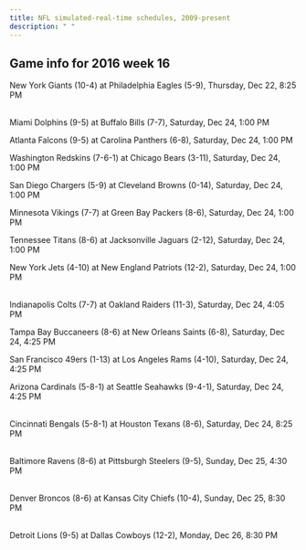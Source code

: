 ```yaml
---
title: NFL simulated-real-time schedules, 2009-present
description: " "
---
```


## Game info for 2016 week 16
New York Giants (10-4) at Philadelphia Eagles (5-9), Thursday, Dec 22, 8:25 PM

<br/>Miami Dolphins (9-5) at Buffalo Bills (7-7), Saturday, Dec 24, 1:00 PM

Atlanta Falcons (9-5) at Carolina Panthers (6-8), Saturday, Dec 24, 1:00 PM

Washington Redskins (7-6-1) at Chicago Bears (3-11), Saturday, Dec 24, 1:00 PM

San Diego Chargers (5-9) at Cleveland Browns (0-14), Saturday, Dec 24, 1:00 PM

Minnesota Vikings (7-7) at Green Bay Packers (8-6), Saturday, Dec 24, 1:00 PM

Tennessee Titans (8-6) at Jacksonville Jaguars (2-12), Saturday, Dec 24, 1:00 PM

New York Jets (4-10) at New England Patriots (12-2), Saturday, Dec 24, 1:00 PM

<br/>Indianapolis Colts (7-7) at Oakland Raiders (11-3), Saturday, Dec 24, 4:05 PM

Tampa Bay Buccaneers (8-6) at New Orleans Saints (6-8), Saturday, Dec 24, 4:25 PM

San Francisco 49ers (1-13) at Los Angeles Rams (4-10), Saturday, Dec 24, 4:25 PM

Arizona Cardinals (5-8-1) at Seattle Seahawks (9-4-1), Saturday, Dec 24, 4:25 PM

<br/>Cincinnati Bengals (5-8-1) at Houston Texans (8-6), Saturday, Dec 24, 8:25 PM

<br/>Baltimore Ravens (8-6) at Pittsburgh Steelers (9-5), Sunday, Dec 25, 4:30 PM

<br/>Denver Broncos (8-6) at Kansas City Chiefs (10-4), Sunday, Dec 25, 8:30 PM

<br/>Detroit Lions (9-5) at Dallas Cowboys (12-2), Monday, Dec 26, 8:30 PM

